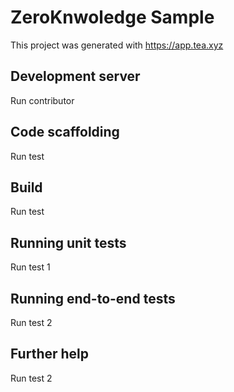 # ZeroKnwoledge Sample

This project was generated with https://app.tea.xyz

## Development server

Run contributor

## Code scaffolding

Run test


## Build

Run test

## Running unit tests

Run test 1

## Running end-to-end tests

Run test 2

## Further help

Run test 2

